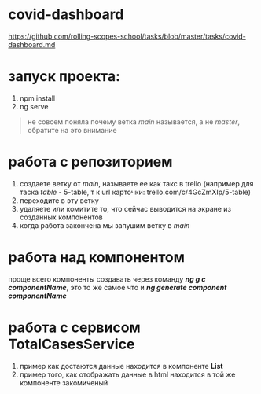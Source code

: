 # covid-dashboard
https://github.com/rolling-scopes-school/tasks/blob/master/tasks/covid-dashboard.md

# запуск проекта:
1. npm install
2. ng serve

> не совсем поняла почему ветка *main* называется, а не *master*, обратите на это внимание

# работа с репозиторием
1. создаете ветку от *main*, называете ее как такс в trello (например для таска *table* - 5-table, т к url карточки: trello.com/c/4GcZmXIp/5-table)
2. переходите в эту ветку
3. удаляете или комитите то, что сейчас выводится на экране из созданных компонентов
4. когда работа закончена мы запушим ветку в *main*

# работа над компонентом
проще всего компоненты создавать через команду ***ng g c componentName***, это то же самое что и ***ng generate component componentName***


# работа с сервисом TotalCasesService
1. пример как достаются данные находится в компоненте **List**
2. пример того, как отображать данные в html находится в той же компоненте закомиченый
